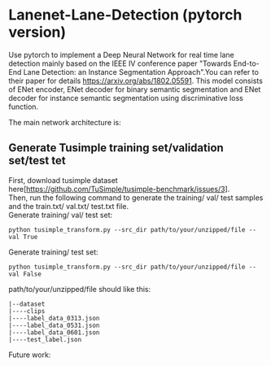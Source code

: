 # Lanenet-Lane-Detection (pytorch version)
  
Use pytorch to implement a Deep Neural Network for real time lane detection mainly based on the IEEE IV conference paper "Towards End-to-End Lane Detection: an Instance Segmentation Approach".You can refer to their paper for details https://arxiv.org/abs/1802.05591. This model consists of ENet encoder, ENet decoder for binary semantic segmentation and ENet decoder for instance semantic segmentation using discriminative loss function.  

The main network architecture is:  

## Generate Tusimple training set/validation set/test tet  
First, download tusimple dataset here[https://github.com/TuSimple/tusimple-benchmark/issues/3].  
Then, run the following command to generate the training/ val/ test samples and the train.txt/ val.txt/ test.txt file.  
Generate training/ val/ test set:  
```
python tusimple_transform.py --src_dir path/to/your/unzipped/file --val True
```
Generate training/ test set:  
```
python tusimple_transform.py --src_dir path/to/your/unzipped/file --val False
```
path/to/your/unzipped/file should like this:  
```
|--dataset
|----clips
|----label_data_0313.json
|----label_data_0531.json
|----label_data_0601.json
|----test_label.json
```

Future work:  
